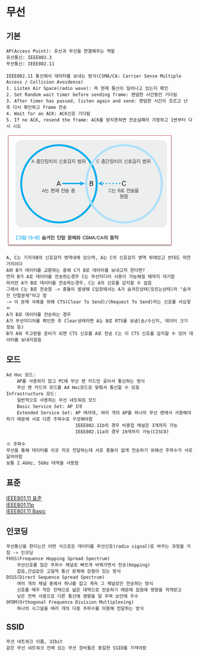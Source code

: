 # 무선
## 기본
```
AP(Access Point): 유선과 무선을 연결해주는 역할
유선통신: IEEE802.3
무선통신: IEEE802.11

IEEE802.11 통신에서 데이터를 보내는 방식(CSMA/CA: Carrier Sense Multiple Access / Collision Avoidence)
1. Listen Air Space(radio wave): 즉 현재 통신이 일어나고 있는지 확인
2. Set Random wait timer before sending frame: 랜덤한 시간동안 기다림
3. After timer has passed, listen again and send: 랜덤한 시간이 흐르고 난 후 다시 확인하고 frame 전송
4. Wait for an ACK: ACK신호 기다림
5. If no ACK, resend the frame: ACK를 받지못하면 전송실패라 가정하고 1번부터 다시 시도
```
![CSMA/CA](./img/csma_ca.png)   
```
A, C는 기지국B의 신호감지 영역내에 있으며, A는 C의 신호감지 영역 밖에있고 반대도 마찬가지이다
A와 B가 데이터를 교환하는 중에 C가 B로 데이터를 보내고자 한다면?
먼저 B가 A로 데이터를 전송하는경우 C는 무선미디어 사용이 가능해질 때까지 대기함
하지만 A가 B로 데이터를 전송하는경우, C는 A의 신호를 감지할 수 없음
그래서 C는 B로 전송함 -> 충돌이 발생해 C입장에서는 A가 숨겨진상태(모르는상태)라 "숨겨진 단말문제"라고 함
-> 이 문제 극복을 위해 CTS(Clear To Send)/(Request To Send)라는 신호를 사요앟ㅁ
A가 B로 데이터를 전송하는 경우
A가 무선미디어를 확인한 후 Clear상태라면 A는 B로 RTS를 보냄(송/수신지, 데이터 크기 정보 등)
B가 A와 주고받을 준비가 되면 CTS 신호를 A로 전송 C는 이 CTS 신호를 감지할 수 있어 데이터를 보내지않음
```


## 모드
```
Ad Hoc 모드:
    AP를 사용하지 않고 PC에 무선 랜 카드만 곶아서 통신하는 방식
    무선 랜 카드의 모드를 Ad Hoc모드로 맞춰서 통신할 수 있음
Infrastructure 모드: 
    일반적으로 사용하는 무선 네트워킹 모드
    Basic Service Set: AP 1대
    Extended Service Set: AP 여러대, 여러 개의 AP를 하나의 무선 랜에서 사용해야하기 때문에 서로 다른 주파수로 구성해야함
                          IEEE802.11b의 경우 비중첩 채널은 3개까지 가능
                          IEEE802.11a의 경우 19개까지 가능(CISCO)

※ 주파수
무선을 통해 데이터를 이곳 저곳 전달하는데 서로 충돌이 없게 전송하기 위해선 주파수가 서로 달라야함
보통 2.4GHz, 5GHz 대역을 사용함
```

## 표준
[IEEE801.11 표준](https://ko.wikipedia.org/wiki/IEEE_802.11)   
[IEEE801.11p](https://ko.wikipedia.org/wiki/IEEE_802.11p)   
[IEEE801.11 Basic](https://www.google.com/url?sa=t&rct=j&q=&esrc=s&source=web&cd=&cad=rja&uact=8&ved=2ahUKEwiSjrKXvLD8AhWIplYBHXWaBOwQFnoECCMQAQ&url=https%3A%2F%2Fwww.cse.wustl.edu%2F~jain%2Fcse574-16%2Fftp%2Fj_05lan.pdf&usg=AOvVaw2KsqujYRH34Lkq1JQXmgpG)   

## 인코딩
```
무선통신을 한다는건 어떤 식으로든 데이터를 무선신호(radio signal)로 바꾸는 과정을 거침 -> 인코딩
FHSS(Frequence Hopping Spread Spectrum)
    무선신호를 많은 주파수 채널로 빠르게 바꿔가면서 전송(Hopping)
    잡음,간섭같은 고질적 통신 문제에 강점이 있는 방식
DSSS(Direct Sequence Spread Spectrum)
    여러 개의 채널 중에서 하나를 잡고 계속 그 채널로만 전송하는 방식 
    신호를 매우 작은 전력으로 넓은 대역으로 전송하기 때문에 잡음에 영향을 적게받고
    낮은 전력 사용으로 다른 통신에 영향을 덜 주며 보안에 우수
OFDM(Orthogonal Frequence Division Multiplexing)
    하나의 시그널을 여러 개의 다중 주파수를 이용해 전달하는 방식 
```

## SSID
```
무선 네트워크 이름, 32bit
같은 무선 네트워크 안에 있는 무선 장비들은 동일한 SSID를 가져야함
```